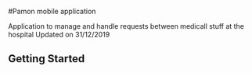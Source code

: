 #Pamon mobile application

Application to manage and handle requests between medicall stuff at the hospital
Updated on 31/12/2019

## Getting Started

